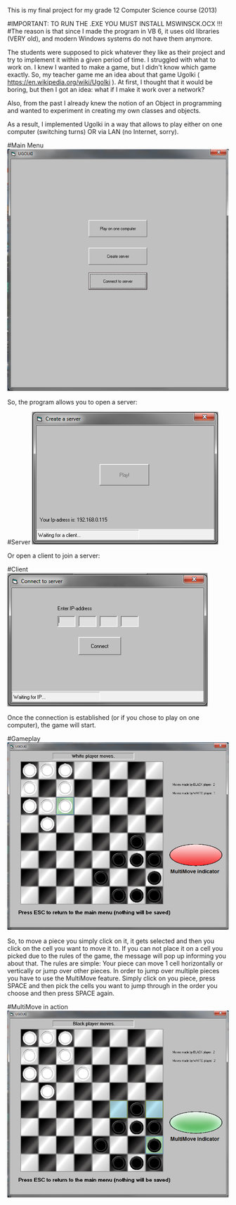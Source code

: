 This is my final project for my grade 12 Computer Science course (2013)

#IMPORTANT: TO RUN THE .EXE YOU MUST INSTALL MSWINSCK.OCX !!! 
#The reason is that since I made the program in VB 6, it uses old libraries (VERY old), and modern Windows systems do not have them anymore. 

The students were supposed to pick whatever they like as their project and try to implement it within a given period of time.
I struggled with what to work on. I knew I wanted to make a game, but I didn't know which game exactly. 
So, my teacher game me an idea about that game Ugolki ( https://en.wikipedia.org/wiki/Ugolki ). 
At first, I thought that it would be boring, but then I got an idea: what if I make it work over a network? 

Also, from the past I already knew the notion of an Object in programming and wanted to experiment in creating my own classes and objects.

As a result, I implemented Ugolki in a way that allows to play either on one computer (switching turns) OR via LAN (no Internet, sorry).

#Main Menu
![alt text](mainmenu.png "Main Menu")

So, the program allows you to open a server: 

#Server
![alt text](servermenu.png "server")

Or open a client to join a server:

#Client
![alt text](clientmenu.png "client")

Once the connection is established (or if you chose to play on one computer), the game will start.

#Gameplay
![alt text](game.png "gameplay")

So, to move a piece you simply click on it, it gets selected and then you click on the cell you want to move it to. If you can not place it on a cell you picked due to the rules of the game, the message will pop up informing you about that.
The rules are simple: 
Your piece can move 1 cell horizontally or vertically or jump over other pieces. 
In order to jump over multiple pieces you have to use the MultiMove feature. 
Simply click on you piece, press SPACE and then pick the cells you want to jump through in the order you choose and then press SPACE again.

#MultiMove in action
![alt text](gamemulti.png "multi")
